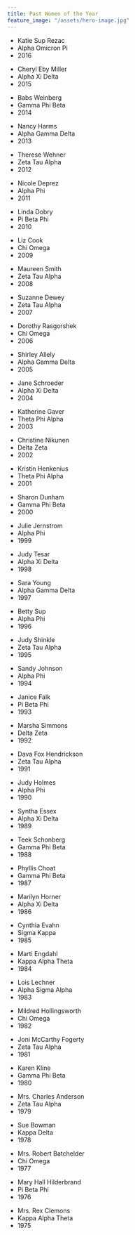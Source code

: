 ```yaml
---
title: Past Women of the Year
feature_image: "/assets/hero-image.jpg"
---
```


<div>
<ul>
<li>Katie Sup Rezac</li>
<li>Alpha Omicron Pi</li>
<li>2016</li>
</ul>
<ul>
<li>Cheryl Eby Miller</li>
<li>Alpha Xi Delta</li>
<li>2015</li>
</ul>
<ul>
<li>Babs Weinberg</li>
<li>Gamma Phi Beta</li>
<li>2014</li>
</ul>
<ul>
<li>Nancy Harms</li>
<li>Alpha Gamma Delta</li>
<li>2013</li>
</ul>
<ul>
<li>Therese Wehner</li>
<li>Zeta Tau Alpha</li>
<li>2012</li>
</ul>
<ul>
<li>Nicole Deprez</li>
<li>Alpha Phi</li>
<li>2011</li>
</ul>
<ul>
<li>Linda Dobry</li>
<li>Pi Beta Phi</li>
<li>2010</li>
</ul>
<ul>
<li>Liz Cook</li>
<li>Chi Omega</li>
<li>2009</li>
</ul>
<ul>
<li>Maureen Smith</li>
<li>Zeta Tau Alpha</li>
<li>2008</li>
</ul>
<ul>
<li>Suzanne Dewey</li>
<li>Zeta Tau Alpha</li>
<li>2007</li>
</ul>
<ul>
<li>Dorothy Rasgorshek</li>
<li>Chi Omega</li>
<li>2006</li>
</ul>
<ul>
<li>Shirley Allely</li>
<li>Alpha Gamma Delta</li>
<li>2005</li>
</ul>
<ul>
<li>Jane Schroeder</li>
<li>Alpha Xi Delta</li>
<li>2004</li>
</ul>
<ul>
<li>Katherine Gaver</li>
<li>Theta Phi Alpha</li>
<li>2003</li>
</ul>
<ul>
<li>Christine Nikunen</li>
<li>Delta Zeta</li>
<li>2002</li>
</ul>
<ul>
<li>Kristin Henkenius</li>
<li>Theta Phi Alpha</li>
<li>2001</li>
</ul>
<ul>
<li>Sharon Dunham</li>
<li>Gamma Phi Beta</li>
<li>2000</li>
</ul>
<ul>
<li>Julie Jernstrom</li>
<li>Alpha Phi</li>
<li>1999</li>
</ul>
<ul>
<li>Judy Tesar</li>
<li>Alpha Xi Delta</li>
<li>1998</li>
</ul>
<ul>
<li>Sara Young</li>
<li>Alpha Gamma Delta</li>
<li>1997</li>
</ul>
<ul>
<li>Betty Sup</li>
<li>Alpha Phi</li>
<li>1996</li>
</ul>
<ul>
<li>Judy Shinkle</li>
<li>Zeta Tau Alpha</li>
<li>1995</li>
</ul>
<ul>
<li>Sandy Johnson</li>
<li>Alpha Phi</li>
<li>1994</li>
</ul>
<ul>
<li>Janice Falk</li>
<li>Pi Beta Phi</li>
<li>1993</li>
</ul>
<ul>
<li>Marsha Simmons</li>
<li>Delta Zeta</li>
<li>1992</li>
</ul>
<ul>
<li>Dava Fox Hendrickson</li>
<li>Zeta Tau Alpha</li>
<li>1991</li>
</ul>
<ul>
<li>Judy Holmes</li>
<li>Alpha Phi</li>
<li>1990</li>
</ul>
<ul>
<li>Syntha Essex</li>
<li>Alpha Xi Delta</li>
<li>1989</li>
</ul>
<ul>
<li>Teek Schonberg</li>
<li>Gamma Phi Beta</li>
<li>1988</li>
</ul>
<ul>
<li>Phyllis Choat</li>
<li>Gamma Phi Beta</li>
<li>1987</li>
</ul>
<ul>
<li>Marilyn Horner</li>
<li>Alpha Xi Delta</li>
<li>1986</li>
</ul>
<ul>
<li>Cynthia Evahn</li>
<li>Sigma Kappa</li>
<li>1985</li>
</ul>
<ul>
<li>Marti Engdahl</li>
<li>Kappa Alpha Theta</li>
<li>1984</li>
</ul>
<ul>
<li>Lois Lechner</li>
<li>Alpha Sigma Alpha</li>
<li>1983</li>
</ul>
<ul>
<li>Mildred Hollingsworth</li>
<li>Chi Omega</li>
<li>1982</li>
</ul>
<ul>
<li>Joni McCarthy Fogerty</li>
<li>Zeta Tau Alpha</li>
<li>1981</li>
</ul>
<ul>
<li>Karen Kline</li>
<li>Gamma Phi Beta</li>
<li>1980</li>
</ul>
<ul>
<li>Mrs. Charles Anderson</li>
<li>Zeta Tau Alpha</li>
<li>1979</li>
</ul>
<ul>
<li>Sue Bowman</li>
<li>Kappa Delta</li>
<li>1978</li>
</ul>
<ul>
<li>Mrs. Robert Batchelder</li>
<li>Chi Omega</li>
<li>1977</li>
</ul>
<ul>
<li>Mary Hall Hilderbrand</li>
<li>Pi Beta Phi</li>
<li>1976</li>
</ul>
<ul>
<li>Mrs. Rex Clemons</li>
<li>Kappa Alpha Theta</li>
<li>1975</li>
</ul>
</div>
